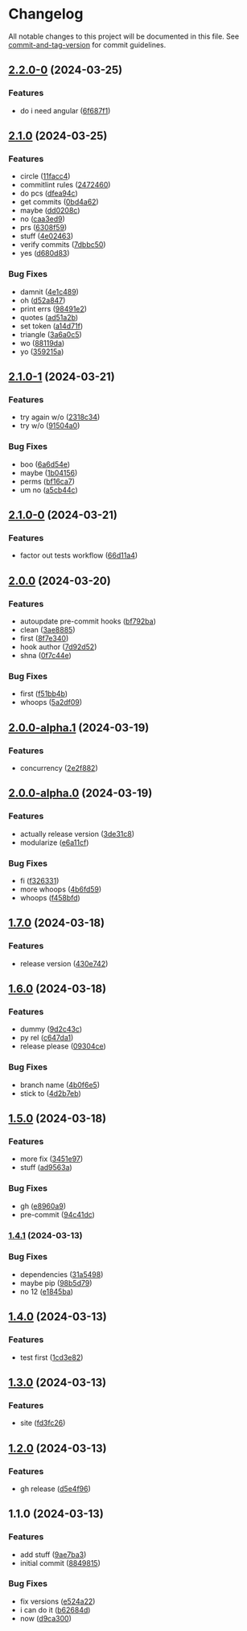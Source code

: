 # Changelog

All notable changes to this project will be documented in this file. See [commit-and-tag-version](https://github.com/absolute-version/commit-and-tag-version) for commit guidelines.

## [2.2.0-0](https://github.com/jayanthkoushik/shplot-old/compare/v2.1.0...v2.2.0-0) (2024-03-25)


### Features

* do i need angular ([6f687f1](https://github.com/jayanthkoushik/shplot-old/commit/6f687f1d6ecde660b2b0f69b7a20ca25947b5502))

## [2.1.0](https://github.com/jayanthkoushik/shplot-old/compare/v2.1.0-1...v2.1.0) (2024-03-25)


### Features

* circle ([11facc4](https://github.com/jayanthkoushik/shplot-old/commit/11facc433e15bdfd2f2dc83c769e8daf2c104617))
* commitlint rules ([2472460](https://github.com/jayanthkoushik/shplot-old/commit/24724608bb6691fd0bd955cf7dda8014067b1c85))
* do pcs ([dfea94c](https://github.com/jayanthkoushik/shplot-old/commit/dfea94c412c96b7578589e3c9c9193f60f397630))
* get commits ([0bd4a62](https://github.com/jayanthkoushik/shplot-old/commit/0bd4a62e166f34e0848f5c72522798dac4a59d3b))
* maybe ([dd0208c](https://github.com/jayanthkoushik/shplot-old/commit/dd0208cc238f33bb36780574391ccce26b2efebc))
* no ([caa3ed9](https://github.com/jayanthkoushik/shplot-old/commit/caa3ed92eee09750051293d8981f09f78049ce69))
* prs ([6308f59](https://github.com/jayanthkoushik/shplot-old/commit/6308f5909e92af0cc90a7e0d2a0f84c9caf1b22f))
* stuff ([4e02463](https://github.com/jayanthkoushik/shplot-old/commit/4e02463150668a5d6b53f85fe0a46396c3bc7b79))
* verify commits ([7dbbc50](https://github.com/jayanthkoushik/shplot-old/commit/7dbbc502ca810b81fbbf7512e1cf57365db50c50))
* yes ([d680d83](https://github.com/jayanthkoushik/shplot-old/commit/d680d835a9ffc5d42f20b623895a017b4c3e56c3))


### Bug Fixes

* damnit ([4e1c489](https://github.com/jayanthkoushik/shplot-old/commit/4e1c48901d14271eba5a17ebc519c4dde0cf9127))
* oh ([d52a847](https://github.com/jayanthkoushik/shplot-old/commit/d52a847ffe112821d20fa4de26008ce4087ac0c6))
* print errs ([98491e2](https://github.com/jayanthkoushik/shplot-old/commit/98491e2fd9bd192f7e1167c474420ac6616bb4c6))
* quotes ([ad51a2b](https://github.com/jayanthkoushik/shplot-old/commit/ad51a2b1ae9337fa370713aebab58207335c4d92))
* set token ([a14d71f](https://github.com/jayanthkoushik/shplot-old/commit/a14d71fb6b390a385ed95d358dfeec5fff334372))
* triangle ([3a6a0c5](https://github.com/jayanthkoushik/shplot-old/commit/3a6a0c5d3ddfb820d28df39115d12fdc58729609))
* wo ([88119da](https://github.com/jayanthkoushik/shplot-old/commit/88119da59052c6a481e0df71f8daa58c9432e38d))
* yo ([359215a](https://github.com/jayanthkoushik/shplot-old/commit/359215a9b5eb50a1ad5b1e2a32a56446a45f379b))

## [2.1.0-1](https://github.com/jayanthkoushik/shplot-old/compare/v2.1.0-0...v2.1.0-1) (2024-03-21)


### Features

* try again w/o ([2318c34](https://github.com/jayanthkoushik/shplot-old/commit/2318c34a6486d5e6dd23c547f80c5bb66a2b62c5))
* try w/o ([91504a0](https://github.com/jayanthkoushik/shplot-old/commit/91504a03d18c114b2197aad91574d625d88aaf80))


### Bug Fixes

* boo ([6a6d54e](https://github.com/jayanthkoushik/shplot-old/commit/6a6d54e3eb9485c264c30cd9afcb49190e74bfa8))
* maybe ([1b04156](https://github.com/jayanthkoushik/shplot-old/commit/1b0415646b350e2cc4251ade79a5a184049d3119))
* perms ([bf16ca7](https://github.com/jayanthkoushik/shplot-old/commit/bf16ca78691570fc8f7f210285fc4f7df477e7cf))
* um no ([a5cb44c](https://github.com/jayanthkoushik/shplot-old/commit/a5cb44c575c41c74ab0aa97427db6a49b1d70105))

## [2.1.0-0](https://github.com/jayanthkoushik/shplot-old/compare/v2.0.0...v2.1.0-0) (2024-03-21)


### Features

* factor out tests workflow ([66d11a4](https://github.com/jayanthkoushik/shplot-old/commit/66d11a4e0d0128681d40db29041c97581a49ff45))

## [2.0.0](https://github.com/jayanthkoushik/shplot-old/compare/v2.0.0-alpha.1...v2.0.0) (2024-03-20)


### Features

* autoupdate pre-commit hooks ([bf792ba](https://github.com/jayanthkoushik/shplot-old/commit/bf792badbb7d5c6efca3beae74e1bd4912feb6af))
* clean ([3ae8885](https://github.com/jayanthkoushik/shplot-old/commit/3ae88856ab84c3874cc337817122b7d1ae5ffaaa))
* first ([8f7e340](https://github.com/jayanthkoushik/shplot-old/commit/8f7e34089b7792e41ea674c081abc060c82a4692))
* hook author ([7d92d52](https://github.com/jayanthkoushik/shplot-old/commit/7d92d52fdd6bd69e9f7d8119c596329df4084266))
* shna ([0f7c44e](https://github.com/jayanthkoushik/shplot-old/commit/0f7c44e254e65725fa0b7a20ef9f82772400358f))


### Bug Fixes

* first ([f51bb4b](https://github.com/jayanthkoushik/shplot-old/commit/f51bb4ba11acde53ac0fc18f71699d3739d58bf1))
* whoops ([5a2df09](https://github.com/jayanthkoushik/shplot-old/commit/5a2df09115499dfc2638ab519d49813c17a04c0b))

## [2.0.0-alpha.1](https://github.com/jayanthkoushik/shplot-old/compare/v2.0.0-alpha.0...v2.0.0-alpha.1) (2024-03-19)


### Features

* concurrency ([2e2f882](https://github.com/jayanthkoushik/shplot-old/commit/2e2f8822fff9cb92393eb811b034be37624a4002))

## [2.0.0-alpha.0](https://github.com/jayanthkoushik/shplot-old/compare/v1.7.0...v2.0.0-alpha.0) (2024-03-19)


### Features

* actually release version ([3de31c8](https://github.com/jayanthkoushik/shplot-old/commit/3de31c84f0ef3db3ad71207b7837287c5441d144))
* modularize ([e6a11cf](https://github.com/jayanthkoushik/shplot-old/commit/e6a11cf45e4ad837982af2d9e5566821df08dda0))


### Bug Fixes

* fi ([f326331](https://github.com/jayanthkoushik/shplot-old/commit/f3263318e87ec7bbf99f8bcda018daf912bf66f6))
* more whoops ([4b6fd59](https://github.com/jayanthkoushik/shplot-old/commit/4b6fd593b653e6e62f7ef46b5bc70972fcf4ca8f))
* whoops ([f458bfd](https://github.com/jayanthkoushik/shplot-old/commit/f458bfd5b348bcb8bf1552b0350ba7f2f4f9e518))

## [1.7.0](https://github.com/jayanthkoushik/shplot-old/compare/v1.6.0...v1.7.0) (2024-03-18)


### Features

* release version ([430e742](https://github.com/jayanthkoushik/shplot-old/commit/430e74289ce6fda4a32993610f3a9556d6ca37df))

## [1.6.0](https://github.com/jayanthkoushik/shplot-old/compare/v1.5.0...v1.6.0) (2024-03-18)


### Features

* dummy ([9d2c43c](https://github.com/jayanthkoushik/shplot-old/commit/9d2c43c44ea9486588a79ba0570fb45ad0df0529))
* py rel ([c647da1](https://github.com/jayanthkoushik/shplot-old/commit/c647da15f982ab1d956eeb156f4e9906eca2645d))
* release please ([09304ce](https://github.com/jayanthkoushik/shplot-old/commit/09304cec55cb4d29b600a47c4a86ba5a1a80c1fc))


### Bug Fixes

* branch name ([4b0f6e5](https://github.com/jayanthkoushik/shplot-old/commit/4b0f6e599b6de7680c9ac34b7567fbb982189eba))
* stick to ([4d2b7eb](https://github.com/jayanthkoushik/shplot-old/commit/4d2b7eb6519bdfc5279bd572587f819b073d87dd))

## [1.5.0](https://github.com/jayanthkoushik/shplot-old/compare/v1.4.1...v1.5.0) (2024-03-18)


### Features

* more fix ([3451e97](https://github.com/jayanthkoushik/shplot-old/commit/3451e9799154bd278f308fcc9769b26d9d4b0391))
* stuff ([ad9563a](https://github.com/jayanthkoushik/shplot-old/commit/ad9563a112cdc79e372ec6d4b09350dab69fd178))


### Bug Fixes

* gh ([e8960a9](https://github.com/jayanthkoushik/shplot-old/commit/e8960a91bb04bb65478e9bba1a9660f55dd3d534))
* pre-commit ([94c41dc](https://github.com/jayanthkoushik/shplot-old/commit/94c41dc6e393ab89827d5b696a78f0199b0f5d0e))

### [1.4.1](https://github.com/jayanthkoushik/shplot-old/compare/v1.4.0...v1.4.1) (2024-03-13)


### Bug Fixes

* dependencies ([31a5498](https://github.com/jayanthkoushik/shplot-old/commit/31a5498ff2da15a2a3cbfede6a4570be4624231d))
* maybe pip ([98b5d79](https://github.com/jayanthkoushik/shplot-old/commit/98b5d79490fc680fd1b439a909a715eeb80ed61b))
* no 12 ([e1845ba](https://github.com/jayanthkoushik/shplot-old/commit/e1845ba59e5d3039555d2e6f7d12d6219a38a2e8))

## [1.4.0](https://github.com/jayanthkoushik/shplot-old/compare/v1.3.0...v1.4.0) (2024-03-13)

### Features

- test first ([1cd3e82](https://github.com/jayanthkoushik/shplot-old/commit/1cd3e828ebc9b1d063c34750818520347f11a10f))

## [1.3.0](https://github.com/jayanthkoushik/shplot-old/compare/v1.2.0...v1.3.0) (2024-03-13)

### Features

- site ([fd3fc26](https://github.com/jayanthkoushik/shplot-old/commit/fd3fc26dcf895c8e5618e89fccdf96b211bea0da))

## [1.2.0](https://github.com/jayanthkoushik/shplot-old/compare/v1.1.0...v1.2.0) (2024-03-13)

### Features

- gh release ([d5e4f96](https://github.com/jayanthkoushik/shplot-old/commit/d5e4f9660dceb338a2a564b479db82efb3b13d14))

## 1.1.0 (2024-03-13)

### Features

- add stuff ([9ae7ba3](https://github.com/jayanthkoushik/shplot-old/commit/9ae7ba355711be494394ffcb629ae00b97e22337))
- initial commit ([8849815](https://github.com/jayanthkoushik/shplot-old/commit/8849815b069ed4547b93b2860a7dffb3865b0ffd))

### Bug Fixes

- fix versions ([e524a22](https://github.com/jayanthkoushik/shplot-old/commit/e524a221c05f70b54ff028c7b0625f45699d63ed))
- i can do it ([b62684d](https://github.com/jayanthkoushik/shplot-old/commit/b62684dec42f8b5b3a2959429e9fc98aa316e437))
- now ([d9ca300](https://github.com/jayanthkoushik/shplot-old/commit/d9ca30047f7bf84386ce0c17c089afa4dc917c96))
